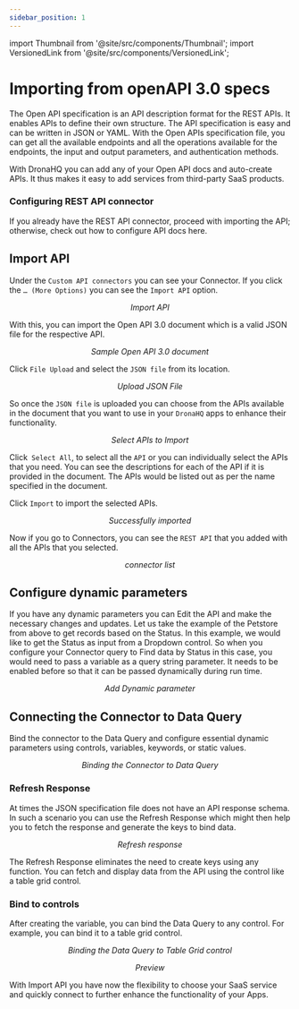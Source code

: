 ```yaml
---
sidebar_position: 1
---
```

import Thumbnail from '@site/src/components/Thumbnail';
import VersionedLink from '@site/src/components/VersionedLink';

# Importing from openAPI 3.0 specs

The Open API specification is an API description format for the REST APIs. It enables APIs to define their own structure. The API specification is easy and can be written in JSON or YAML. With the Open APIs specification file, you can get all the available endpoints and all the operations available for the endpoints, the input and output parameters, and authentication methods.

With DronaHQ you can add any of your Open API docs and auto-create APIs. It thus makes it easy to add services from third-party SaaS products.

### Configuring REST API connector

If you already have the REST API connector, proceed with importing the API; otherwise, check out how to configure API docs <VersionedLink to="/rest-apis/configuring-apis/#configuring-rest-api-connector">here.</VersionedLink>


## Import API

Under the `Custom API connectors` you can see your Connector. If you click the `… (More Options)` you can see the `Import API` option.

<figure>
  <Thumbnail src="/img/connecting-datasource/concepts/import-api/import-api.png" alt="Import API" />
  <figcaption align = "center"><i>Import API</i></figcaption>
</figure>

With this, you can import the Open API 3.0 document which is a valid JSON file for the respective API.

<figure>
  <Thumbnail src="/img/connecting-datasource/concepts/import-api/sample-json-file.png" alt="Sample Open API 3.0 document"width='70%' />
  <figcaption align = "center"><i>Sample Open API 3.0 document</i></figcaption>
</figure>

Click `File Upload` and select the `JSON file` from its location.

<figure>
  <Thumbnail src="/img/connecting-datasource/concepts/import-api/select-json-file.png" alt="Upload JSON FIle" width='70%' />
  <figcaption align = "center"><i>Upload JSON File</i></figcaption>
</figure>

So once the `JSON file` is uploaded you can choose from the APIs available in the document that you want to use in your `DronaHQ` apps to enhance their functionality.

<figure>
  <Thumbnail src="/img/connecting-datasource/concepts/import-api/select-api-to-import.png" alt="Select APIs to Import" width='70%' />
  <figcaption align = "center"><i>Select APIs to Import</i></figcaption>
</figure>


Click` Select All`, to select all the `API` or you can individually select the APIs that you need. You can see the descriptions for each of the API if it is provided in the document. The APIs would be listed out as per the name specified in the document.

Click `Import` to import the selected APIs.

<figure>
  <Thumbnail src="/img/connecting-datasource/concepts/import-api/successfully-imported.png" alt="Successfully imported" width='70%' />
  <figcaption align = "center"><i>Successfully imported</i></figcaption>
</figure>

Now if you go to Connectors, you can see the `REST API` that you added with all the APIs that you selected. 

<figure>
  <Thumbnail src="/img/connecting-datasource/concepts/import-api/connector-list.png" alt="connector list" width='70%' />
  <figcaption align = "center"><i>connector list</i></figcaption>
</figure>


## Configure dynamic parameters

If you have any dynamic parameters you can Edit the API and make the necessary changes and updates. Let us take the example of the Petstore from above to get records based on the Status. In this example, we would like to get the Status as input from a Dropdown control. So when you configure your Connector query to Find data by Status in this case, you would need to pass a variable as a query string parameter. It needs to be enabled before so that it can be passed dynamically during run time.

<figure>
  <Thumbnail src="/img/connecting-datasource/concepts/import-api/add-dynamic-parameters.png" alt="Add Dynamic parameter" width='60%' />
  <figcaption align = "center"><i>Add Dynamic parameter</i></figcaption>
</figure>

## Connecting the Connector to Data Query

Bind the connector to the Data Query and configure essential dynamic parameters using controls, variables, keywords, or static values.

<figure>
  <Thumbnail src="/img/connecting-datasource/concepts/import-api/bind-to-data-query.png" alt="Bind connector to Data Query" width='70%' />
  <figcaption align = "center"><i>Binding the Connector to Data Query</i></figcaption>
</figure>

### Refresh Response

At times the JSON specification file does not have an API response schema. In such a scenario you can use the Refresh Response which might then help you to fetch the response and generate the keys to bind data.

<figure>
  <Thumbnail src="/img/connecting-datasource/concepts/import-api/refresh-response.png" alt="Refresh Response" width='40%' />
  <figcaption align = "center"><i>Refresh response</i></figcaption>
</figure>

The Refresh Response eliminates the need to create keys using any function. You can fetch and display data from the API using the control like a table grid control.

### Bind to controls

After creating the variable, you can bind the Data Query to any control. For example, you can bind it to a table grid control.

<figure>
  <Thumbnail src="/img/connecting-datasource/concepts/import-api/bind-to-table-grid.png" alt="Binding the Data Query to Table Grid control" width='70%' />
  <figcaption align = "center"><i>Binding the Data Query to Table Grid control</i></figcaption>
</figure>

<figure>
  <Thumbnail src="/img/connecting-datasource/concepts/import-api/preview.png" alt="Preview" width='70%' />
  <figcaption align = "center"><i>Preview</i></figcaption>
</figure>



With Import API you have now the flexibility to choose your SaaS service and quickly connect to further enhance the functionality of your Apps.